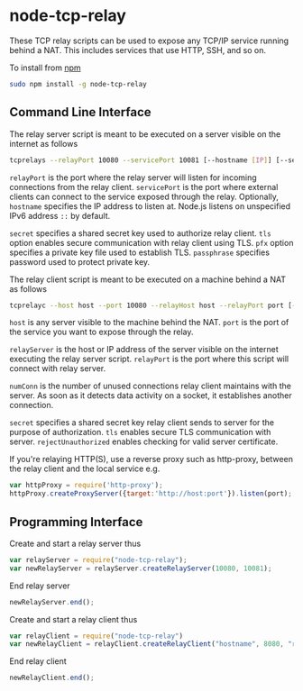 # node-tcp-relay

These TCP relay scripts can be used to expose any TCP/IP service running behind a NAT. This includes services that use HTTP, SSH, and so on.

To install from  <a href="https://www.npmjs.com/package/node-tcp-relay">npm</a>
```bash
sudo npm install -g node-tcp-relay
```

## Command Line Interface

The relay server script is meant to be executed on a server visible on the internet as follows

```bash
tcprelays --relayPort 10080 --servicePort 10081 [--hostname [IP]] [--secret key] [--tls] [--pfx file] [--passphrase passphrase]
```

`relayPort` is the port where the relay server will listen for incoming connections from the relay client. `servicePort` is the port where external clients can connect to the service exposed through the relay. Optionally, `hostname` specifies the IP address to listen at. Node.js listens on unspecified IPv6 address `::` by default.

`secret` specifies a shared secret key used to authorize relay client. `tls` option enables secure communication with relay client using TLS. `pfx` option specifies a private key file used to establish TLS. `passphrase` specifies password used to protect private key.

The relay client script is meant to be executed on a machine behind a NAT as follows

```bash
tcprelayc --host host --port 10080 --relayHost host --relayPort port [--numConn count] [--secret key] [--tls] [--rejectUnauthorized]
```

`host` is any server visible to the machine behind the NAT. `port` is the port of the service you want to expose through the relay.

`relayServer` is the host or IP address of the server visible on the internet executing the relay server script. `relayPort` is the port where this script will connect with relay server.

`numConn` is the number of unused connections relay client maintains with the server. As soon as it detects data activity on a socket, it establishes another connection.

`secret` specifies a shared secret key relay client sends to server for the purpose of authorization. `tls` enables secure TLS communication with server. `rejectUnauthorized` enables checking for valid server certificate.

If you're relaying HTTP(S), use a reverse proxy such as http-proxy, between the relay client and the local service e.g.
```javascript
var httpProxy = require('http-proxy');
httpProxy.createProxyServer({target:'http://host:port'}).listen(port);
```

## Programming Interface

Create and start a relay server thus

```javascript
var relayServer = require("node-tcp-relay");
var newRelayServer = relayServer.createRelayServer(10080, 10081);
```

End relay server

```javascript
newRelayServer.end();    
```

Create and start a relay client thus

```javascript
var relayClient = require("node-tcp-relay")
var newRelayClient = relayClient.createRelayClient("hostname", 8080, "relayserver", 10080, 1);
```

End relay client

```javascript
newRelayClient.end();
```
